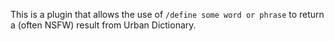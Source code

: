 This is a plugin that allows the use of `/define some word or phrase` to return a (often NSFW) result from Urban Dictionary.
